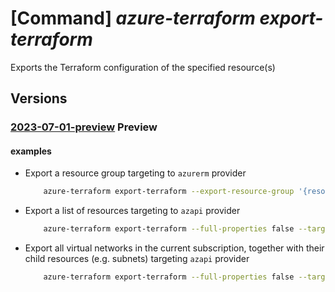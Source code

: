 # [Command] _azure-terraform export-terraform_

Exports the Terraform configuration of the specified resource(s)

## Versions

### [2023-07-01-preview](/Resources/mgmt-plane/L3N1YnNjcmlwdGlvbnMve30vcHJvdmlkZXJzL21pY3Jvc29mdC5henVyZXRlcnJhZm9ybS9leHBvcnR0ZXJyYWZvcm0=/2023-07-01-preview.xml) **Preview**

<!-- mgmt-plane /subscriptions/{}/providers/microsoft.azureterraform/exportterraform 2023-07-01-preview -->

#### examples

- Export a resource group targeting to `azurerm` provider
    ```bash
        azure-terraform export-terraform --export-resource-group '{resource-group-name:my-rg}'
    ```

- Export a list of resources targeting to `azapi` provider
    ```bash
        azure-terraform export-terraform --full-properties false --target-provider azapi --export-resource '{resource-ids:[id1,id2,id3]}'
    ```

- Export all virtual networks in the current subscription, together with their child resources (e.g. subnets) targeting `azapi` provider
    ```bash
        azure-terraform export-terraform --full-properties false --target-provider azapi --export-query "{query:'type =~ \"microsoft.network/virtualnetworks\"',recursive:true}"
    ```
